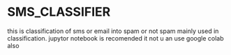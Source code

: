 # SMS_CLASSIFIER
this is classification of sms or email into spam or not spam
mainly used in classification.
jupytor notebook is recomended it not u an use google colab also
